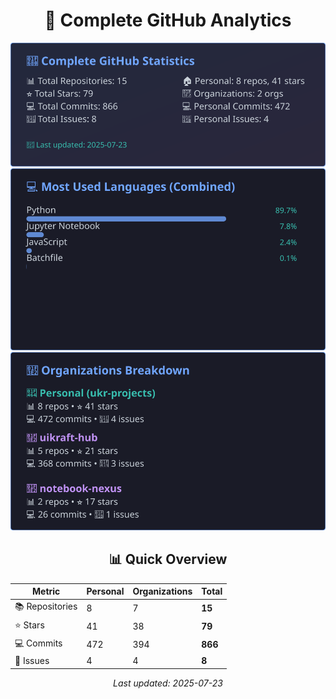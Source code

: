 <!-- GitHub Stats - Auto Generated -->
<div align="center">

# 🚀 Complete GitHub Analytics

![GitHub Stats](./assets/github-stats.svg)
![Languages](./assets/languages.svg)
![Organizations](./assets/organizations.svg)

## 📊 Quick Overview

| Metric | Personal | Organizations | **Total** |
|--------|----------|---------------|-----------|
| 📚 Repositories | 8 | 7 | **15** |
| ⭐ Stars | 41 | 38 | **79** |
| 💻 Commits | 472 | 394 | **866** |
| 🐛 Issues | 4 | 4 | **8** |

*Last updated: 2025-07-23*

</div>
<!-- End GitHub Stats -->
